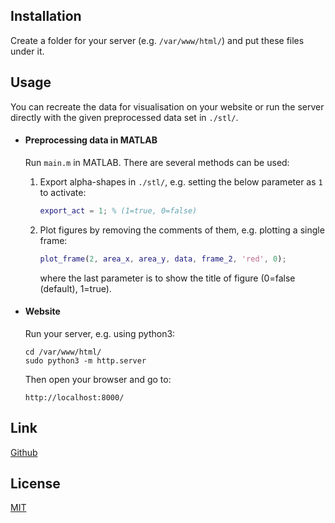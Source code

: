 ## Installation

Create a folder for your server (e.g. `/var/www/html/`) and put these files under it.

## Usage

You can recreate the data for visualisation on your website or run the server directly with the given preprocessed data set in `./stl/`.

- #### Preprocessing data in MATLAB

  Run `main.m` in MATLAB. There are several methods can be used:
  
  1. Export alpha-shapes in `./stl/`, e.g. setting the below parameter as `1` to activate: 
  
     ```matlab
     export_act = 1; % (1=true, 0=false)
     ```
  
  2. Plot figures by removing the comments of them, e.g. plotting a single frame:
  
     ```matlab
     plot_frame(2, area_x, area_y, data, frame_2, 'red', 0);
     ```
  
     where the last parameter is to show the title of figure (0=false (default), 1=true).
  
- #### Website

  Run your server, e.g. using python3:

  ```
  cd /var/www/html/
  sudo python3 -m http.server
  ```

  Then open your browser and go to:

  ```
  http://localhost:8000/
  ```

## Link

[Github](https://github.com/pohsinchen/MSc-project)

## License

[MIT](https://choosealicense.com/licenses/mit/)